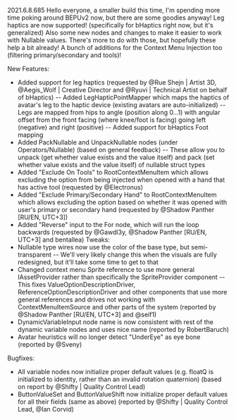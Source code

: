 2021.6.8.685
Hello everyone, a smaller build this time, I'm spending more time poking around BEPUv2 now, but there are some goodies anyway! Leg haptics are now supported! (specifically for bHaptics right now, but it's generalized) Also some new nodes and changes to make it easier to work with Nullable values. There's more to do with those, but hopefully these help a bit already! A bunch of additions for the Context Menu Injection too (filtering primary/secondary and tools)!

New Features:
- Added support for leg haptics (requested by @Rue Shejn | Artist 3D, @Aegis_Wolf | Creative Director and @Ryuvi | Technical Artist on behalf of bHaptics)
-- Added LegHapticPointMapper which maps the haptics of avatar's leg to the haptic device (existing avatars are auto-initialized)
-- Legs are mapped from hips to angle (position along 0...1) with angular offset from the front facing (where knee/foot is facing) going left (negative) and right (positive)
-- Added support for bHaptics Foot mapping
- Added PackNullable and UnpackNullable nodes (under Operators/Nullable) (based on general feedback)
-- These allow you to unpack (get whether value exists and the value itself) and pack (set whether value exists and the value itself) of nullable struct types
- Added "Exclude On Tools" to RootContextMenuItem which allows excluding the option from being injected when opened with a hand that has active tool (requested by @Electronus)
- Added "Exclude Primary/Secondary Hand" to RootContextMenuItem which allows excluding the option based on whether it was opened with user's primary or secondary hand (requested by @Shadow Panther [RU/EN, UTC+3])
- Added "Reverse" input to the For node, which will run the loop backwards (requested by @Gawdl3y, @Shadow Panther [RU/EN, UTC+3] and bentallea)
Tweaks:
- Nullable type wires now use the color of the base type, but semi-transparent
-- We'll very likely change this when the visuals are fully redesigned, but it'll take some time to get to that
- Changed context menu Sprite reference to use more general IAssetProvider<Sprite> rather than specifically the SpriteProvider component
-- This fixes ValueOptionDescriptionDriver, ReferenceOptionDescriptionDriver and other components that use more general references and drives not working with ContextMenuItemSource and other parts of the system (reported by @Shadow Panther [RU/EN, UTC+3] and @seif1)
- DynamicVariableInput node name is now consistent with rest of the dynamic variable nodes and uses nice name (reported by RobertBaruch)
- Avatar heuristics will no longer detect "UnderEye" as eye bone (reported by @Sveny)

Bugfixes:
- All variable nodes now initialize proper default values (e.g. floatQ is initialized to identity, rather than an invalid rotation quaternion) (based on report by @Shifty | Quality Control Lead)
- ButtonValueSet<T> and ButtonValueShift<T> now initialize proper default values for all their fields (same as above) (reported by @Shifty | Quality Control Lead, @Ian Corvid)
